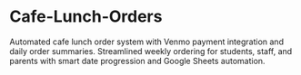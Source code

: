 # Cafe-Lunch-Orders
Automated cafe lunch order system with Venmo payment integration and daily order summaries. Streamlined weekly ordering for students, staff, and parents with smart date progression and Google Sheets automation.
